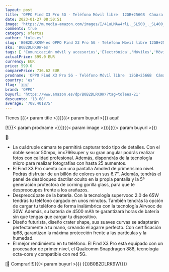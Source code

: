 ```yaml
---
layout: post
title: 'OPPO Find X3 Pro 5G - Teléfono Móvil libre  12GB+256GB  Cámara 50+50+13+3 MP  Smartphone Android  Batería 4500mAh  Carga Rápida 65W  Dual SIM  Cable USB extra - Azul'
date: 2023-01-27 08:50:51
image: 'https://m.media-amazon.com/images/I/41uLMAw4rlL._SL500_._SL400_.jpg'
comments: true
category: ofertas
author: 'tole.es'
slug: 'B0B2DLRK9W-es OPPO Find X3 Pro 5G - Teléfono Móvil libre 12GB+256GB...'
sku: 'B0B2DLRK9W-es'
tags: [ 'Comunicación móvil y accesorios','Electrónica','Móviles','Móviles y smartphones libres','android','oppo','🇪🇸', ]
actualPrice: 599.0 EUR
currency: EUR
price: 599.0
comparePrice: 736.62 EUR
prodname: 'OPPO Find X3 Pro 5G - Teléfono Móvil libre  12GB+256GB  Cámara 50+50+13+3 MP  Smartphone Android  Batería 4500mAh  Carga Rápida 65W  Dual SIM  Cable USB extra - Azul'
country: 'es'
flag: '🇪🇸'
brand: 'OPPO'
buyurl: 'https://www.amazon.es/dp/B0B2DLRK9W/?tag=tolees-21'
descuento: '18.68'
average: '708.401875'
---
```


Tienes [{{< param title >}}]({{< param buyurl >}}) aqui!

[![{{< param prodname >}}]({{< param image >}})]({{< param buyurl >}})

🔎:

- La cuádruple cámara te permitirá capturar todo tipo de detalles. Con el doble sensor 50mpx, imx766super y su gran angular podrás realizar fotos con calidad profesional. Además, dispondrás de la tecnología micro para realizar fotografías con hasta 25 aumentos.
- El Find X3 Pro cuenta con una pantalla Amoled de primerísimo nivel. Podrás disfrutar de un billón de colores en sus 6.7". Además, tendrás el panel de desbloqueo dactilar oculto en la propia pantalla y la 5ª generación protectora de corning gorilla glass, para que te despreocupes frente a los arañazos.
- Despreocúpate de la batería. Con la tecnología supervooc 2.0 de 65W tendrás tu teléfono cargado en unos minutos. También tendrás la opción de cargar tu teléfono de forma inalámbrica con la tecnología Airvooc de 30W. Además, su batería de 4500 mAh te garantizará horas de batería sin que tengas que cargar tu dispositivo.
- Diseño futurista, diseño crater shape, sus suaves curvas se adaptarán perfectamente a tu mano, creando el agarre perfecto. Con certificación ip68, garantizan la máxima protección frente a las partículas y la humedad.
- El mejor rendimiento en tu teléfono. El Find X3 Pro está equipado con un procesador de primer nivel, el Qualcomm Snapdragon 888, tecnología octa-core y compatible con red 5G.

[🛒 Comprar!!!]({{< param buyurl >}})
{{<world>}}B0B2DLRK9W{{</world>}}
